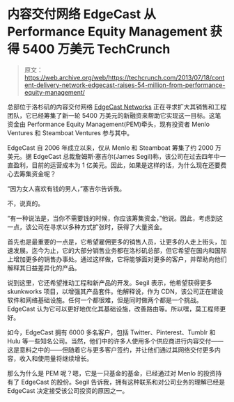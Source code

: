 # 内容交付网络 EdgeCast 从 Performance Equity Management 获得 5400 万美元 TechCrunch

> 原文：<https://web.archive.org/web/https://techcrunch.com/2013/07/18/content-delivery-network-edgecast-raises-54-million-from-performance-equity-management/>

总部位于洛杉矶的内容交付网络 [EdgeCast Networks](https://web.archive.org/web/20221209233031/http://www.edgecast.com/) 正在寻求扩大其销售和工程团队，它已经筹集了新一轮 5400 万美元的新融资来帮助它实现这一目标。这笔资金由 Performance Equity Management(PEM)牵头，现有投资者 Menlo Ventures 和 Steamboat Ventures 参与其中。

EdgeCast 自 2006 年成立以来，仅从 Menlo 和 Steamboat 筹集了约 2000 万美元。据 EdgeCast 总裁詹姆斯·塞吉尔(James Segil)称，该公司在过去四年中一直盈利，目前的运营成本为 1 亿美元。因此，如果是这样的话，为什么现在还要费心去筹集资金呢？

“因为女人喜欢有钱的男人，”塞吉尔告诉我。

不，说真的。

“有一种说法是，当你不需要钱的时候，你应该筹集资金，”他说。因此，考虑到这一点，该公司在寻求以多种方式扩张时，获得了大量资金。

首先也是最重要的一点是，它希望雇佣更多的销售人员，让更多的人走上街头，加速发展。迄今为止，它的大部分销售业务都在洛杉矶总部，但它希望在国内和国际上增加更多的销售办事处。通过这样做，它将能够面对更多的客户，并帮助向他们解释其日益差异化的产品。

说到这里，它还希望推动工程和新产品的开发。Segil 表示，他希望获得更多 skunkworks 项目，以增强其产品套件。他解释说，作为 CDN，该公司正在建设软件和网络基础设施。任何一个都很难，但是同时做两个都是一个挑战。EdgeCast 认为它可以更好地优化其基础设施，改善路由等。所以嘿，莫工程师更好。

如今，EdgeCast 拥有 6000 多名客户，包括 Twitter、Pinterest、Tumblr 和 Hulu 等一些知名公司。当然，他们中的许多人使用多个供应商进行内容交付——这是意料之中的——但随着它与更多客户签约，并让他们通过其网络交付更多内容，收入和使用量将继续增长。

那么为什么是 PEM 呢？嗯，它是一只基金的基金，已经通过对 Menlo 的投资持有了 EdgeCast 的股份。Segil 告诉我，拥有这种联系和对公司业务的理解已经是 EdgeCast 决定接受该公司投资的原因之一。